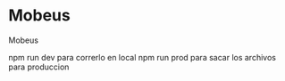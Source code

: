 # Mobeus
Mobeus

npm run dev para correrlo en local
npm run prod para sacar los archivos para produccion
